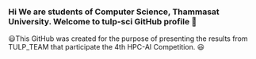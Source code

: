 ### Hi We are students of Computer Science, Thammasat University. Welcome to tulp-sci GitHub profile 👋
:smiley:This GitHub was created for the purpose of presenting the results from TULP_TEAM that participate the 4th HPC-AI Competition. :smiley:

<!--
**tulp-sci/tulp-sci** is a ✨ _special_ ✨ repository because its `README.md` (this file) appears on your GitHub profile.

Here are some ideas to get you started:

- 🔭 I’m currently working on ...
- 🌱 I’m currently learning ...
- 👯 I’m looking to collaborate on ...
- 🤔 I’m looking for help with ...
- 💬 Ask me about ...
- 📫 How to reach me: ...
- 😄 Pronouns: ...
- ⚡ Fun fact: ...
-->

